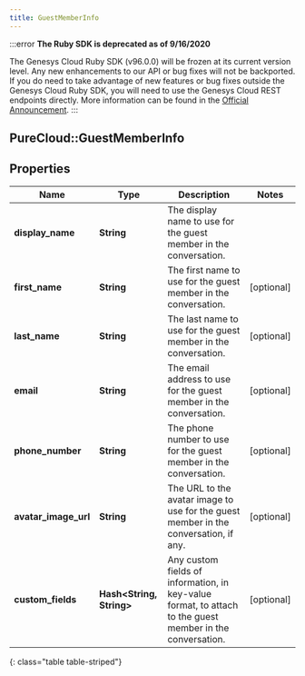 ```yaml
---
title: GuestMemberInfo
---
```


:::error
**The Ruby SDK is deprecated as of 9/16/2020**

The Genesys Cloud Ruby SDK (v96.0.0) will be frozen at its current version level. Any new enhancements to our API or bug fixes will not be backported. If you do need to take advantage of new features or bug fixes outside the Genesys Cloud Ruby SDK, you will need to use the Genesys Cloud REST endpoints directly. More information can be found in the [Official Announcement](https://developer.mypurecloud.com/forum/t/announcement-genesys-cloud-ruby-sdk-end-of-life/8850).
:::


## PureCloud::GuestMemberInfo

## Properties

|Name | Type | Description | Notes|
|------------ | ------------- | ------------- | -------------|
| **display_name** | **String** | The display name to use for the guest member in the conversation. | |
| **first_name** | **String** | The first name to use for the guest member in the conversation. | [optional] |
| **last_name** | **String** | The last name to use for the guest member in the conversation. | [optional] |
| **email** | **String** | The email address to use for the guest member in the conversation. | [optional] |
| **phone_number** | **String** | The phone number to use for the guest member in the conversation. | [optional] |
| **avatar_image_url** | **String** | The URL to the avatar image to use for the guest member in the conversation, if any. | [optional] |
| **custom_fields** | **Hash&lt;String, String&gt;** | Any custom fields of information, in key-value format, to attach to the guest member in the conversation. | [optional] |
{: class="table table-striped"}


